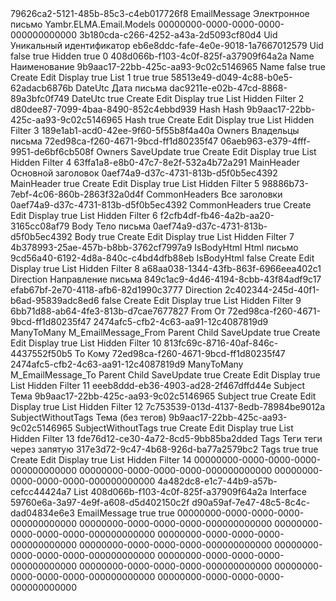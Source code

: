﻿<?xml version="1.0" encoding="utf-8"?>
<Entity xmlns:xsi="http://www.w3.org/2001/XMLSchema-instance" xmlns:xsd="http://www.w3.org/2001/XMLSchema">
  <Uid>79626ca2-5121-485b-85c3-c4eb017726f8</Uid>
  <Name>EmailMessage</Name>
  <DisplayName>Электронное письмо</DisplayName>
  <Namespace>Yambr.ELMA.Email.Models</Namespace>
  <BaseClassUid>00000000-0000-0000-0000-000000000000</BaseClassUid>
  <Properties>
    <PropertyMetadata xsi:type="EntityPropertyMetadata">
      <Uid>3b180cda-c266-4252-a43a-2d5093cf80d4</Uid>
      <Name>Uid</Name>
      <DisplayName>Уникальный идентификатор</DisplayName>
      <TypeUid>eb6e8ddc-fafe-4e0e-9018-1a7667012579</TypeUid>
      <Settings xsi:type="GuidSettings">
        <FieldName>Uid</FieldName>
      </Settings>
      <Nullable>false</Nullable>
      <IsSystem>true</IsSystem>
      <ViewSettings>
        <Attributes>
          <ViewAttribute>
            <Visibility>Hidden</Visibility>
            <ReadOnly>true</ReadOnly>
          </ViewAttribute>
        </Attributes>
      </ViewSettings>
      <Order>0</Order>
    </PropertyMetadata>
    <PropertyMetadata xsi:type="EntityPropertyMetadata">
      <Uid>408d066b-f103-4c0f-825f-a37909f64a2a</Uid>
      <Name>Name</Name>
      <DisplayName>Наименование</DisplayName>
      <TypeUid>9b9aac17-22bb-425c-aa93-9c02c5146965</TypeUid>
      <Settings xsi:type="StringSettings">
        <FieldName>Name</FieldName>
      </Settings>
      <Nullable>false</Nullable>
      <Required>true</Required>
      <ViewSettings>
        <Attributes>
          <ViewAttribute>
            <ViewType>Create</ViewType>
          </ViewAttribute>
          <ViewAttribute>
            <ViewType>Edit</ViewType>
          </ViewAttribute>
          <ViewAttribute>
            <ViewType>Display</ViewType>
            <ReadOnly>true</ReadOnly>
          </ViewAttribute>
          <ViewAttribute>
            <ViewType>List</ViewType>
          </ViewAttribute>
        </Attributes>
      </ViewSettings>
      <Order>1</Order>
      <InFastSearch>true</InFastSearch>
      <Filterable>true</Filterable>
    </PropertyMetadata>
    <PropertyMetadata xsi:type="EntityPropertyMetadata">
      <Uid>58513e49-d049-4c88-b0e5-62adacb6876b</Uid>
      <Name>DateUtc</Name>
      <DisplayName>Дата письма</DisplayName>
      <TypeUid>dac9211e-e02b-47cd-8868-89a3bfc0f749</TypeUid>
      <Settings xsi:type="DateTimeSettings">
        <FieldName>DateUtc</FieldName>
      </Settings>
      <Nullable>true</Nullable>
      <ViewSettings>
        <Attributes>
          <ViewAttribute>
            <ViewType>Create</ViewType>
          </ViewAttribute>
          <ViewAttribute>
            <ViewType>Edit</ViewType>
          </ViewAttribute>
          <ViewAttribute>
            <ViewType>Display</ViewType>
            <ReadOnly>true</ReadOnly>
          </ViewAttribute>
          <ViewAttribute>
            <ViewType>List</ViewType>
            <Visibility>Hidden</Visibility>
          </ViewAttribute>
          <ViewAttribute>
            <ViewType>Filter</ViewType>
          </ViewAttribute>
        </Attributes>
      </ViewSettings>
      <Order>2</Order>
    </PropertyMetadata>
    <PropertyMetadata xsi:type="EntityPropertyMetadata">
      <Uid>d80dee87-7099-4baa-8490-852c4ebbd939</Uid>
      <Name>Hash</Name>
      <DisplayName>Hash</DisplayName>
      <TypeUid>9b9aac17-22bb-425c-aa93-9c02c5146965</TypeUid>
      <Settings xsi:type="StringSettings">
        <FieldName>Hash</FieldName>
      </Settings>
      <Nullable>true</Nullable>
      <ViewSettings>
        <Attributes>
          <ViewAttribute>
            <ViewType>Create</ViewType>
          </ViewAttribute>
          <ViewAttribute>
            <ViewType>Edit</ViewType>
          </ViewAttribute>
          <ViewAttribute>
            <ViewType>Display</ViewType>
            <ReadOnly>true</ReadOnly>
          </ViewAttribute>
          <ViewAttribute>
            <ViewType>List</ViewType>
            <Visibility>Hidden</Visibility>
          </ViewAttribute>
          <ViewAttribute>
            <ViewType>Filter</ViewType>
          </ViewAttribute>
        </Attributes>
      </ViewSettings>
      <Order>3</Order>
    </PropertyMetadata>
    <PropertyMetadata xsi:type="EntityPropertyMetadata">
      <Uid>189e1ab1-acd0-42ee-9f60-5f55b8f4a40a</Uid>
      <Name>Owners</Name>
      <DisplayName>Владельцы письма</DisplayName>
      <TypeUid>72ed98ca-f260-4671-9bcd-ff1d80235f47</TypeUid>
      <SubTypeUid>06aeb963-e379-4fff-9951-de6bf6cb508f</SubTypeUid>
      <Settings xsi:type="EntitySettings">
        <FieldName>Owners</FieldName>
        <CascadeMode>SaveUpdate</CascadeMode>
      </Settings>
      <Nullable>true</Nullable>
      <ViewSettings>
        <Attributes>
          <ViewAttribute>
            <ViewType>Create</ViewType>
          </ViewAttribute>
          <ViewAttribute>
            <ViewType>Edit</ViewType>
          </ViewAttribute>
          <ViewAttribute>
            <ViewType>Display</ViewType>
            <ReadOnly>true</ReadOnly>
          </ViewAttribute>
          <ViewAttribute>
            <ViewType>List</ViewType>
            <Visibility>Hidden</Visibility>
          </ViewAttribute>
          <ViewAttribute>
            <ViewType>Filter</ViewType>
          </ViewAttribute>
        </Attributes>
      </ViewSettings>
      <Order>4</Order>
    </PropertyMetadata>
    <PropertyMetadata xsi:type="EntityPropertyMetadata">
      <Uid>63ffa1a8-e8b0-47c7-8e2f-532a4b72a291</Uid>
      <Name>MainHeader</Name>
      <DisplayName>Основной заголовок</DisplayName>
      <TypeUid>0aef74a9-d37c-4731-813b-d5f0b5ec4392</TypeUid>
      <Settings xsi:type="HtmlStringSettings">
        <FieldName>MainHeader</FieldName>
      </Settings>
      <Nullable>true</Nullable>
      <ViewSettings>
        <Attributes>
          <ViewAttribute>
            <ViewType>Create</ViewType>
          </ViewAttribute>
          <ViewAttribute>
            <ViewType>Edit</ViewType>
          </ViewAttribute>
          <ViewAttribute>
            <ViewType>Display</ViewType>
            <ReadOnly>true</ReadOnly>
          </ViewAttribute>
          <ViewAttribute>
            <ViewType>List</ViewType>
            <Visibility>Hidden</Visibility>
          </ViewAttribute>
          <ViewAttribute>
            <ViewType>Filter</ViewType>
          </ViewAttribute>
        </Attributes>
      </ViewSettings>
      <Order>5</Order>
    </PropertyMetadata>
    <PropertyMetadata xsi:type="EntityPropertyMetadata">
      <Uid>98886b73-7ebf-4c06-860b-2863f32a0d4f</Uid>
      <Name>CommonHeaders</Name>
      <DisplayName>Все заголовки</DisplayName>
      <TypeUid>0aef74a9-d37c-4731-813b-d5f0b5ec4392</TypeUid>
      <Settings xsi:type="HtmlStringSettings">
        <FieldName>CommonHeaders</FieldName>
      </Settings>
      <Nullable>true</Nullable>
      <ViewSettings>
        <Attributes>
          <ViewAttribute>
            <ViewType>Create</ViewType>
          </ViewAttribute>
          <ViewAttribute>
            <ViewType>Edit</ViewType>
          </ViewAttribute>
          <ViewAttribute>
            <ViewType>Display</ViewType>
            <ReadOnly>true</ReadOnly>
          </ViewAttribute>
          <ViewAttribute>
            <ViewType>List</ViewType>
            <Visibility>Hidden</Visibility>
          </ViewAttribute>
          <ViewAttribute>
            <ViewType>Filter</ViewType>
          </ViewAttribute>
        </Attributes>
      </ViewSettings>
      <Order>6</Order>
    </PropertyMetadata>
    <PropertyMetadata xsi:type="EntityPropertyMetadata">
      <Uid>f2cfb4df-fb46-4a2b-aa20-3165cc08af79</Uid>
      <Name>Body</Name>
      <DisplayName>Тело письма</DisplayName>
      <TypeUid>0aef74a9-d37c-4731-813b-d5f0b5ec4392</TypeUid>
      <Settings xsi:type="HtmlStringSettings">
        <FieldName>Body</FieldName>
      </Settings>
      <Nullable>true</Nullable>
      <ViewSettings>
        <Attributes>
          <ViewAttribute>
            <ViewType>Create</ViewType>
          </ViewAttribute>
          <ViewAttribute>
            <ViewType>Edit</ViewType>
          </ViewAttribute>
          <ViewAttribute>
            <ViewType>Display</ViewType>
            <ReadOnly>true</ReadOnly>
          </ViewAttribute>
          <ViewAttribute>
            <ViewType>List</ViewType>
            <Visibility>Hidden</Visibility>
          </ViewAttribute>
          <ViewAttribute>
            <ViewType>Filter</ViewType>
          </ViewAttribute>
        </Attributes>
      </ViewSettings>
      <Order>7</Order>
    </PropertyMetadata>
    <PropertyMetadata xsi:type="EntityPropertyMetadata">
      <Uid>4b378993-25ae-457b-b8bb-3762cf7997a9</Uid>
      <Name>IsBodyHtml</Name>
      <DisplayName>Html письмо</DisplayName>
      <TypeUid>9cd56a40-6192-4d8a-840c-c4bd4dfb88eb</TypeUid>
      <Settings xsi:type="BoolSettings">
        <FieldName>IsBodyHtml</FieldName>
      </Settings>
      <Nullable>false</Nullable>
      <ViewSettings>
        <Attributes>
          <ViewAttribute>
            <ViewType>Create</ViewType>
          </ViewAttribute>
          <ViewAttribute>
            <ViewType>Edit</ViewType>
          </ViewAttribute>
          <ViewAttribute>
            <ViewType>Display</ViewType>
            <ReadOnly>true</ReadOnly>
          </ViewAttribute>
          <ViewAttribute>
            <ViewType>List</ViewType>
            <Visibility>Hidden</Visibility>
          </ViewAttribute>
          <ViewAttribute>
            <ViewType>Filter</ViewType>
          </ViewAttribute>
        </Attributes>
      </ViewSettings>
      <Order>8</Order>
    </PropertyMetadata>
    <PropertyMetadata xsi:type="EntityPropertyMetadata">
      <Uid>a68aa038-1344-43fb-863f-6966eea402c1</Uid>
      <Name>Direction</Name>
      <DisplayName>Направление письма</DisplayName>
      <TypeUid>849c1ac9-4d46-4194-8cbb-43f84adf9c17</TypeUid>
      <SubTypeUid>efab67bf-2e70-4118-afb6-82d1990c3777</SubTypeUid>
      <Settings xsi:type="EnumSettings">
        <FieldName>Direction</FieldName>
        <DefaultValue>2c402344-245d-40f1-b6ad-95839adc8ed6</DefaultValue>
      </Settings>
      <Nullable>false</Nullable>
      <ViewSettings>
        <Attributes>
          <ViewAttribute>
            <ViewType>Create</ViewType>
          </ViewAttribute>
          <ViewAttribute>
            <ViewType>Edit</ViewType>
          </ViewAttribute>
          <ViewAttribute>
            <ViewType>Display</ViewType>
            <ReadOnly>true</ReadOnly>
          </ViewAttribute>
          <ViewAttribute>
            <ViewType>List</ViewType>
            <Visibility>Hidden</Visibility>
          </ViewAttribute>
          <ViewAttribute>
            <ViewType>Filter</ViewType>
          </ViewAttribute>
        </Attributes>
      </ViewSettings>
      <Order>9</Order>
    </PropertyMetadata>
    <PropertyMetadata xsi:type="EntityPropertyMetadata">
      <Uid>6bb71d88-ab64-4fe3-813b-d7cae7677827</Uid>
      <Name>From</Name>
      <DisplayName>От</DisplayName>
      <TypeUid>72ed98ca-f260-4671-9bcd-ff1d80235f47</TypeUid>
      <SubTypeUid>2474afc5-cfb2-4c63-aa91-12c4087819d9</SubTypeUid>
      <Settings xsi:type="EntitySettings">
        <RelationType>ManyToMany</RelationType>
        <RelationTableName>M_EmailMessage_From</RelationTableName>
        <ParentColumnName>Parent</ParentColumnName>
        <ChildColumnName>Child</ChildColumnName>
        <CascadeMode>SaveUpdate</CascadeMode>
      </Settings>
      <Nullable>true</Nullable>
      <ViewSettings>
        <Attributes>
          <ViewAttribute>
            <ViewType>Create</ViewType>
          </ViewAttribute>
          <ViewAttribute>
            <ViewType>Edit</ViewType>
          </ViewAttribute>
          <ViewAttribute>
            <ViewType>Display</ViewType>
            <ReadOnly>true</ReadOnly>
          </ViewAttribute>
          <ViewAttribute>
            <ViewType>List</ViewType>
            <Visibility>Hidden</Visibility>
          </ViewAttribute>
          <ViewAttribute>
            <ViewType>Filter</ViewType>
          </ViewAttribute>
        </Attributes>
      </ViewSettings>
      <Order>10</Order>
    </PropertyMetadata>
    <PropertyMetadata xsi:type="EntityPropertyMetadata">
      <Uid>813fc69c-8716-40af-846c-4437552f50b5</Uid>
      <Name>To</Name>
      <DisplayName>Кому</DisplayName>
      <TypeUid>72ed98ca-f260-4671-9bcd-ff1d80235f47</TypeUid>
      <SubTypeUid>2474afc5-cfb2-4c63-aa91-12c4087819d9</SubTypeUid>
      <Settings xsi:type="EntitySettings">
        <RelationType>ManyToMany</RelationType>
        <RelationTableName>M_EmailMessage_To</RelationTableName>
        <ParentColumnName>Parent</ParentColumnName>
        <ChildColumnName>Child</ChildColumnName>
        <CascadeMode>SaveUpdate</CascadeMode>
      </Settings>
      <Nullable>true</Nullable>
      <ViewSettings>
        <Attributes>
          <ViewAttribute>
            <ViewType>Create</ViewType>
          </ViewAttribute>
          <ViewAttribute>
            <ViewType>Edit</ViewType>
          </ViewAttribute>
          <ViewAttribute>
            <ViewType>Display</ViewType>
            <ReadOnly>true</ReadOnly>
          </ViewAttribute>
          <ViewAttribute>
            <ViewType>List</ViewType>
            <Visibility>Hidden</Visibility>
          </ViewAttribute>
          <ViewAttribute>
            <ViewType>Filter</ViewType>
          </ViewAttribute>
        </Attributes>
      </ViewSettings>
      <Order>11</Order>
    </PropertyMetadata>
    <PropertyMetadata xsi:type="EntityPropertyMetadata">
      <Uid>eeeb8ddd-eb36-4903-ad28-2f467dffd44e</Uid>
      <Name>Subject</Name>
      <DisplayName>Тема</DisplayName>
      <TypeUid>9b9aac17-22bb-425c-aa93-9c02c5146965</TypeUid>
      <Settings xsi:type="StringSettings">
        <FieldName>Subject</FieldName>
      </Settings>
      <Nullable>true</Nullable>
      <ViewSettings>
        <Attributes>
          <ViewAttribute>
            <ViewType>Create</ViewType>
          </ViewAttribute>
          <ViewAttribute>
            <ViewType>Edit</ViewType>
          </ViewAttribute>
          <ViewAttribute>
            <ViewType>Display</ViewType>
            <ReadOnly>true</ReadOnly>
          </ViewAttribute>
          <ViewAttribute>
            <ViewType>List</ViewType>
            <Visibility>Hidden</Visibility>
          </ViewAttribute>
          <ViewAttribute>
            <ViewType>Filter</ViewType>
          </ViewAttribute>
        </Attributes>
      </ViewSettings>
      <Order>12</Order>
    </PropertyMetadata>
    <PropertyMetadata xsi:type="EntityPropertyMetadata">
      <Uid>7c753539-013d-4137-8edb-78984be9012a</Uid>
      <Name>SubjectWithoutTags</Name>
      <DisplayName>Тема (без тегов)</DisplayName>
      <TypeUid>9b9aac17-22bb-425c-aa93-9c02c5146965</TypeUid>
      <Settings xsi:type="StringSettings">
        <FieldName>SubjectWithoutTags</FieldName>
      </Settings>
      <Nullable>true</Nullable>
      <ViewSettings>
        <Attributes>
          <ViewAttribute>
            <ViewType>Create</ViewType>
          </ViewAttribute>
          <ViewAttribute>
            <ViewType>Edit</ViewType>
          </ViewAttribute>
          <ViewAttribute>
            <ViewType>Display</ViewType>
            <ReadOnly>true</ReadOnly>
          </ViewAttribute>
          <ViewAttribute>
            <ViewType>List</ViewType>
            <Visibility>Hidden</Visibility>
          </ViewAttribute>
          <ViewAttribute>
            <ViewType>Filter</ViewType>
          </ViewAttribute>
        </Attributes>
      </ViewSettings>
      <Order>13</Order>
    </PropertyMetadata>
    <PropertyMetadata xsi:type="EntityPropertyMetadata">
      <Uid>fde76d12-ce30-4a72-8cd5-9bb85ba2dded</Uid>
      <Name>Tags</Name>
      <DisplayName>Теги</DisplayName>
      <Description>теги через запятую</Description>
      <TypeUid>317e3d72-9c47-4b68-926d-ba77a2579bc2</TypeUid>
      <Settings xsi:type="TextSettings">
        <FieldName>Tags</FieldName>
        <MultiLine>true</MultiLine>
      </Settings>
      <Nullable>true</Nullable>
      <ViewSettings>
        <Attributes>
          <ViewAttribute>
            <ViewType>Create</ViewType>
          </ViewAttribute>
          <ViewAttribute>
            <ViewType>Edit</ViewType>
          </ViewAttribute>
          <ViewAttribute>
            <ViewType>Display</ViewType>
            <ReadOnly>true</ReadOnly>
          </ViewAttribute>
          <ViewAttribute>
            <ViewType>List</ViewType>
            <Visibility>Hidden</Visibility>
          </ViewAttribute>
          <ViewAttribute>
            <ViewType>Filter</ViewType>
          </ViewAttribute>
        </Attributes>
      </ViewSettings>
      <Order>14</Order>
    </PropertyMetadata>
  </Properties>
  <PropertiesDiffContainer />
  <DefaultForms>
    <CreateUid>00000000-0000-0000-0000-000000000000</CreateUid>
    <EditUid>00000000-0000-0000-0000-000000000000</EditUid>
    <DisplayUid>00000000-0000-0000-0000-000000000000</DisplayUid>
    <ActionGuids />
    <FormSettings />
  </DefaultForms>
  <Forms />
  <FormTransformations />
  <FormViews />
  <TableViews>
    <TableView>
      <Uid>4a482dc8-e1c7-44b9-a57b-cefcc44424a7</Uid>
      <ViewType>List</ViewType>
      <SortDescriptors />
      <GroupDescriptors />
    </TableView>
  </TableViews>
  <TitlePropertyUid>408d066b-f103-4c0f-825f-a37909f64a2a</TitlePropertyUid>
  <Type>Interface</Type>
  <ImplementationUid>59760e6a-3a97-4e9f-a608-d5d402150c2f</ImplementationUid>
  <IdTypeUid>d90a59af-7e47-48c5-8c4c-dad04834e6e3</IdTypeUid>
  <TableName>EmailMessage</TableName>
  <IsSoftDeletable>true</IsSoftDeletable>
  <ShowInCatalogList>true</ShowInCatalogList>
  <ParentPropertyUid>00000000-0000-0000-0000-000000000000</ParentPropertyUid>
  <IsGroupPropertyUid>00000000-0000-0000-0000-000000000000</IsGroupPropertyUid>
  <Filter>
    <Uid>00000000-0000-0000-0000-000000000000</Uid>
    <BaseClassUid>00000000-0000-0000-0000-000000000000</BaseClassUid>
    <Properties />
    <PropertiesDiffContainer />
    <DefaultForms>
      <CreateUid>00000000-0000-0000-0000-000000000000</CreateUid>
      <EditUid>00000000-0000-0000-0000-000000000000</EditUid>
      <DisplayUid>00000000-0000-0000-0000-000000000000</DisplayUid>
      <ActionGuids />
      <FormSettings />
    </DefaultForms>
    <Forms />
    <FormTransformations />
    <FormViews />
    <TableViews />
    <TitlePropertyUid>00000000-0000-0000-0000-000000000000</TitlePropertyUid>
  </Filter>
  <ImplementedExtensionUids />
  <Actions>
    <Uid>00000000-0000-0000-0000-000000000000</Uid>
    <BaseTypeUid>00000000-0000-0000-0000-000000000000</BaseTypeUid>
    <Values />
  </Actions>
  <TableParts />
</Entity>